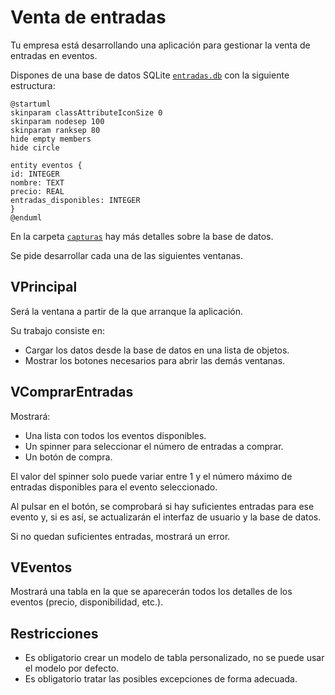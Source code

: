 # Venta de entradas

Tu empresa está desarrollando una aplicación para gestionar la venta de entradas en eventos.

Dispones de una base de datos SQLite [`entradas.db`](entradas.db) con la siguiente estructura:

```plantuml
@startuml
skinparam classAttributeIconSize 0
skinparam nodesep 100
skinparam ranksep 80
hide empty members
hide circle

entity eventos {
id: INTEGER
nombre: TEXT
precio: REAL
entradas_disponibles: INTEGER 
}
@enduml
```

En la carpeta [`capturas`](capturas) hay más detalles sobre la base de datos.

Se pide desarrollar cada una de las siguientes ventanas.

## VPrincipal

Será la ventana a partir de la que arranque la aplicación.

Su trabajo consiste en:

- Cargar los datos desde la base de datos en una lista de objetos.
- Mostrar los botones necesarios para abrir las demás ventanas.

## VComprarEntradas

Mostrará:

- Una lista con todos los eventos disponibles.
- Un spinner para seleccionar el número de entradas a comprar.
- Un botón de compra.

El valor del spinner solo puede variar entre 1 y el número máximo de entradas disponibles para el evento seleccionado.

Al pulsar en el botón, se comprobará si hay suficientes entradas para ese evento y, si es así, se actualizarán el
interfaz de usuario y la base de datos.

Si no quedan suficientes entradas, mostrará un error.

## VEventos

Mostrará una tabla en la que se aparecerán todos los detalles de los eventos (precio, disponibilidad, etc.).

## Restricciones

- Es obligatorio crear un modelo de tabla personalizado, no se puede usar el modelo por defecto.
- Es obligatorio tratar las posibles excepciones de forma adecuada.
